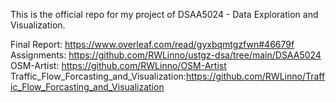 This is the official repo for my project of DSAA5024 - Data Exploration and Visualization.

Final Report: https://www.overleaf.com/read/gyxbqmtgzfwn#46679f
Assignments: https://github.com/RWLinno/ustgz-dsa/tree/main/DSAA5024
OSM-Artist: https://github.com/RWLinno/OSM-Artist
Traffic_Flow_Forcasting_and_Visualization:https://github.com/RWLinno/Traffic_Flow_Forcasting_and_Visualization
